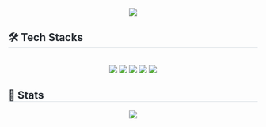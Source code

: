 <!--
**joojoo1226/joojoo1226** is a ✨ _special_ ✨ repository because its `README.md` (this file) appears on your GitHub profile.

Here are some ideas to get you started:

- 🔭 I’m currently working on ...
- 🌱 I’m currently learning ...
- 👯 I’m looking to collaborate on ...
- 🤔 I’m looking for help with ...
- 💬 Ask me about ...
- 📫 How to reach me: ...
- 😄 Pronouns: ...
- ⚡ Fun fact: ...
-->
<div align= "center">
    <img src="https://capsule-render.vercel.app/api?type=rounded&color=f9ecd2&height=120&text=Just%20Enjoy!🍀&animation=&fontColor=000000&fontSize=40" />
    </div>
    <div style="text-align: left;">
    <h2 style="border-bottom: 1px solid #d8dee4; color: #282d33;"> 🛠️ Tech Stacks </h2> <br> 
    <div  align= "center"> <img src="https://img.shields.io/badge/Java-007396?style=for-the-badge&logo=Java&logoColor=white">
          <img src="https://img.shields.io/badge/MySQL-4479A1?style=for-the-badge&logo=MySQL&logoColor=white">
          <img src="https://img.shields.io/badge/Oracle-F80000?style=for-the-badge&logo=Oracle&logoColor=white">
          <img src="https://img.shields.io/badge/Spring-6DB33F?style=for-the-badge&logo=Spring&logoColor=white">
          <img src="https://img.shields.io/badge/Spring Boot-6DB33F?style=for-the-badge&logo=Spring Boot&logoColor=white">
          <br/></div>
    </div>
    <div style="text-align: left;"> 
    <h2 style="border-bottom: 1px solid #d8dee4; color: #282d33;"> 🏅 Stats </h2> <div align= "center"> 
<!--         <img src="https://github-readme-stats.vercel.app/api?username=joojoo1226&bg_color=180,f9ecd2,00000000&title_color=000000&text_color=000000" />  -->
        <img src="https://github-readme-stats.vercel.app/api/top-langs/?username=joojoo1226&layout=compact&bg_color=180,f9ecd2,00000000&title_color=000000&text_color=000000" /> 
<!--         <br>
        <img height="220" src="https://streak-stats.demolab.com?user=joojoo1226&amp;locale=en&amp;mode=daily&amp;theme=dark&amp;hide_border=false&amp;border_radius=5&amp;order=3" alt="streak graph"> -->
    </div> 
    </div>
    


<!-- <img src="https://capsule-render.vercel.app/api?type=모양&color=240B3B&height=높이&section=footer&text=텍스트&fontSize=텍스트크기" /> -->

